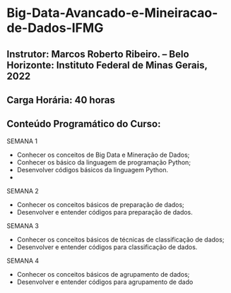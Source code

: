 # Big-Data-Avancado-e-Mineiracao-de-Dados-IFMG 
## Instrutor: Marcos Roberto Ribeiro. – Belo Horizonte: Instituto Federal de Minas Gerais, 2022
## Carga Horária: 40 horas
## Conteúdo Programático do Curso:

SEMANA 1
- Conhecer os conceitos de Big Data e Mineração de
Dados;
- Conhecer os básico da linguagem de programação
Python;
- Desenvolver códigos básicos da linguagem Python.
- 
SEMANA 2
- Conhecer os conceitos básicos de preparação de dados;
- Desenvolver e entender códigos para preparação de
dados.

SEMANA 3
- Conhecer os conceitos básicos de técnicas de
classificação de dados;
- Desenvolver e entender códigos para classificação de
dados.

SEMANA 4
- Conhecer os conceitos básicos de agrupamento de
dados;
- Desenvolver e entender códigos para agrupamento de
dado
